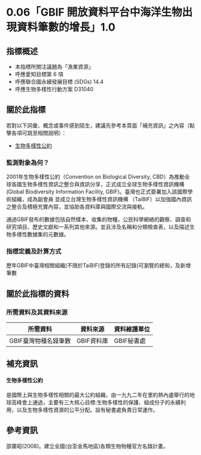 # 0.06「GBIF 開放資料平台中海洋生物出現資料筆數的增長」1.0

## 指標概述

* 本指標所關注議題為「漁業資源」
* 呼應愛知目標第 6 項
* 呼應聯合國永續發展目標 (SDGs) 14.4
* 呼應生物多樣性行動方案 D31040


<script type="text/javascript" src="http://cdn.mathjax.org/mathjax/latest/MathJax.js?config=TeX-AMS-MML_HTMLorMML"></script>


## 關於此指標
若對以下詞彙、概念或事件感到陌生，建議先參考本頁面「補充資訊」之內容（點擊各項可跳至相關說明）：
* [生物多樣性公約](#生物多樣性公約)

### 監測對象為何？

2001年生物多樣性公約（Convention on Biological Diversity, CBD）為推動全球各國生物多樣性資訊之整合與資訊分享，正式成立全球生物多樣性資訊機構 (Global Biodiversity Information Facility, GBIF)。臺灣也正式簽署加入該國際學術組織，成為副會員 並成立台灣生物多樣性資訊機構 （TaiBIF）以加強國內資訊之整合及積極充實內容，並協助各資料庫與國際交流與接軌。

通過GBIF發布的數據包括自然樣本、收集的物種，公民科學網絡的觀察、調查和研究項目、歷史文獻和一系列其他來源。並且涉及名稱和分類檢查表，以及描述生物多樣性數據集的元數據。




### 指標定義及計算方式
歷年GBIF中臺灣相關組織(不限於TaiBIF)登錄的所有記錄(可瀏覽的總和，及新增筆數

## 關於此指標的資料

### 所需資料及其資料來源
| 所需資料 | 資料來源 | 資料維護單位 |
|-----|-----|-----|
| GBIF臺灣物種名錄筆數 |GBIF資料庫 | GBIF秘書處 |




## 補充資訊

#### 生物多樣性公約

是國際上與生物多樣性相關的最大公約組織，由一九九二年在里約熱內盧舉行的地球高峰會上通過，主要有三大核心目標:生物多樣性的保護、組成份子的永續利用，以及生物多樣性資源的公平分配。設有秘書處負責日常運作。


## 參考資訊
邵廣昭(2008)。建立全國(台澎金馬地區)各類生物物種官方名錄計畫。
